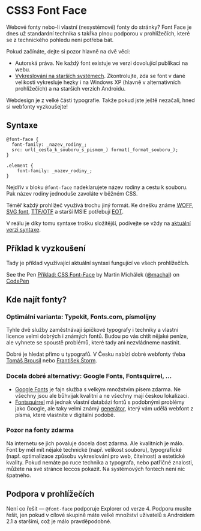 CSS3 Font Face
==============

Webové fonty nebo-li vlastní (nesystémové) fonty do stránky? Font Face je dnes už standardní technika s takřka plnou podporou v prohlížečích, které se z technického pohledu není potřeba bát.

Pokud začínáte, dejte si pozor hlavně na dvě věci:

- Autorská práva. Ne každý font existuje ve verzi dovolující publikaci na webu. 
- [Vykreslování na starších systémech][1]. Zkontrolujte, zda se font v dané velikosti vykresluje hezky i na Windows XP (hlavně v alternativních prohlížečích) a na starších verzích Androidu.

Webdesign je z velké části typografie. Takže pokud jste ještě nezačali, hned si webfonty vyzkoušejte!

Syntaxe
-------

    @font-face {
      font-family: _nazev_rodiny_;
      src: url(_cesta_k_souboru_s_pismem_) format(_format_souboru_);
    }

    .element {
        font-family: _nazev_rodiny_;
    }

Nejdřív v bloku `@font-face` nadeklarujete název rodiny a cestu k souboru. Pak název rodiny jednoduše zavoláte v běžném CSS. 

Téměř každý prohlížeč využívá trochu jiný formát. Ke dnešku známe [WOFF](http://caniuse.com/woff), [SVG font](http://caniuse.com/svg-fonts), [TTF/OTF](http://caniuse.com/ttf) a starší MSIE potřebují [EOT](http://caniuse.com/eot).

V reálu je díky tomu syntaxe trošku složitější, podívejte se vždy na [aktuální verzi syntaxe][2].


Příklad k vyzkoušení
--------------------

Tady je příklad využívající aktuální syntaxi fungující ve všech prohlížečích.

<p data-height="182" data-theme-id="502" data-slug-hash="aLeGg" data-user="machal" data-default-tab="result" class='codepen'>See the Pen <a href='http://codepen.io/machal/pen/aLeGg'>Příklad: CSS Font-Face</a> by Martin Michálek (<a href='http://codepen.io/machal'>@machal</a>) on <a href='http://codepen.io'>CodePen</a></p>
<script async src="http://codepen.io/assets/embed/ei.js"></script>


Kde najít fonty?
----------------

### Optimální varianta: Typekit, Fonts.com, písmolijny

Tyhle dvě služby zaměstnávají špičkové typografy i techniky a vlastní licence velmi dobrých i známých fontů. Budou po vás chtít nějaké peníze, ale vyhnete se spoustě problémů, které tady ani nezvládneme nastínit.

Dobré je hledat přímo u typografů. V Česku nabízí dobré webfonty třeba [Tomáš Brousil][3] nebo [František Štorm][4]. 

### Docela dobré alternativy: Google Fonts, Fontsquirrel, ...

- [Google Fonts][5] je fajn služba s velkým množstvím písem zdarma. Ne všechny jsou ale bůhvijak kvalitní a ne všechny mají českou lokalizaci.
- [Fontsquirrel][6] má jednak vlastní databázi fontů s podobnými problémy jako Google, ale taky velmi známý [generátor][7], který vám udělá webfont z písma, které vlastníte v digitální podobě.

### Pozor na fonty zdarma

Na internetu se jich povaluje docela dost zdarma. Ale kvalitních je málo. Font by měl mít nějaké technické (např. velikost souboru), typografické (např. optimalizace způsobu vykreslování pro web, čitelnost) a estetické kvality. Pokud nemáte po ruce technika a typografa, nebo patřičné znalosti, můžete na své stránce leccos pokazit. Na systémových fontech není nic špatného.

Podpora v prohlížečích
----------------------

Není co řešit — `@font-face` podporuje Explorer od verze 4. Podporu musíte řešit, jen pokud v cílové skupině máte velké množství uživatelů s Androidem 2.1 a staršími, což je málo pravděpodobné.

  [1]: http://blog.typekit.com/2010/10/15/type-rendering-operating-systems/
  [2]: http://www.fontspring.com/blog/the-new-bulletproof-font-face-syntax
  [3]: http://www.suitcasetype.com/
  [4]: http://www.stormtype.com/
  [5]: http://www.google.com/fonts/
  [6]: http://www.fontsquirrel.com/
  [7]: http://www.fontsquirrel.com/tools/webfont-generator